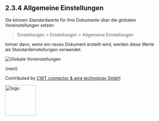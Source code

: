 ## 2.3.4 Allgemeine Einstellungen

Sie können Standardwerte für Ihre Dokumente über die globalen Voreinstellungen setzen

> Einstellungen > Einstellungen > Allgemeine Einstellungen

Immer dann, wenn ein neues Dokument erstellt wird, werden diese Werte als Standardeinstellungen verwendet.

<img class="screenshot" alt="Globale Voreinstellungen" src="{{docs_base_url}}/assets/img/setup/settings/global-defaults.png">

{next}

Contributed by <A HREF="http://www.cwt-kabel.de">CWT connector & wire technology GmbH</A>

<A HREF="http://www.cwt-kabel.de"><IMG alt="logo" src="http://www.cwt-assembly.com/sites/all/images/logo.png" height=100></A>
